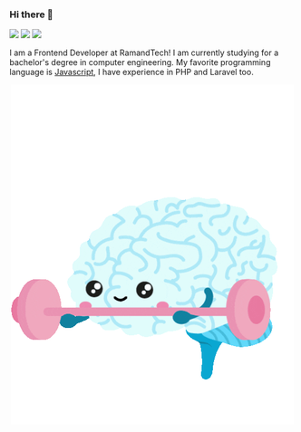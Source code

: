 ### Hi there 👋

[![](https://img.shields.io/badge/-stackoverflow-black?style=for-the-badge&logo=stackoverflow)](http://stackoverflow.com/cv/edward-joseph)
[![](https://img.shields.io/badge/-gmail-lightgray?style=for-the-badge&logo=gmail)](mailto:dev.edwardjoseph@gmail.com)
[![](https://img.shields.io/badge/-instagram-black?style=for-the-badge&logo=instagram)](https://www.instagram.com/_.edwardjoseph)

I am a Frontend Developer at RamandTech! I am currently studying for a bachelor's degree in computer engineering.
My favorite programming language is [Javascript](https://www.javascript.com/), I have experience in PHP and Laravel too.

<p align="center">
  <img src="https://github.com/edward-joseph/edward-joseph/raw/main/my-brain.gif" /><br />
</p>
